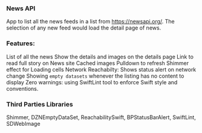 ### News API
App to list all the news feeds in a list from https://newsapi.org/. The selection of any new feed would load the detail page of news.

### Features:
List of all the news
Show the details and images on the details page
Link to read full story on News site
Cached images
Pulldown to refresh
Shimmer effect for Loading cells
Network Reachabilty: Shows status alert on network change
Showing `empty datasets` whenever the listing has no content to display
Zero warnings: using SwiftLint tool to enforce Swift style and conventions.

### Third Parties Libraries
Shimmer, DZNEmptyDataSet, ReachabilitySwift, BPStatusBarAlert, SwiftLint, SDWebImage

